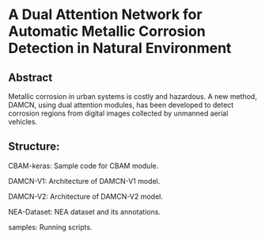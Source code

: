 # A Dual Attention Network for Automatic Metallic Corrosion Detection in Natural Environment

## Abstract

Metallic corrosion in urban systems is costly and hazardous. A new method, DAMCN, using dual attention modules, has been developed to detect corrosion regions from digital images collected by unmanned aerial vehicles.

## Structure:

CBAM-keras: Sample code for CBAM module.

DAMCN-V1: Architecture of DAMCN-V1 model.

DAMCN-V2: Architecture of DAMCN-V2 model.

NEA-Dataset: NEA dataset and its annotations.

samples: Running scripts.
